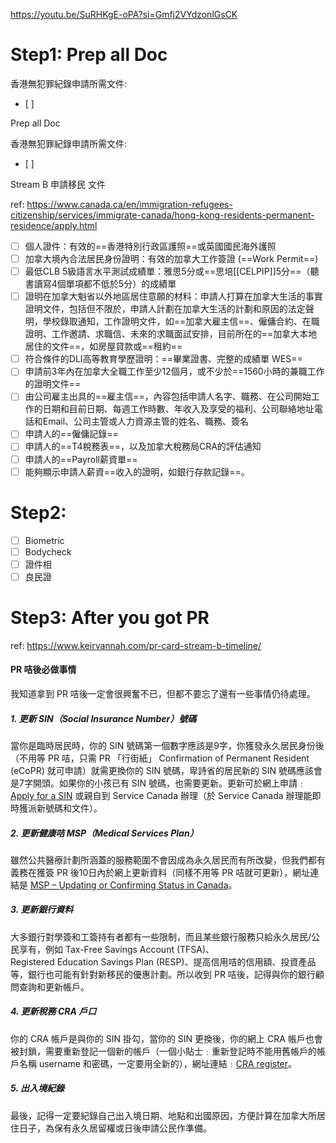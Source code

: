 https://youtu.be/SuRHKgE-oPA?si=Gmfj2VYdzonlGsCK
# Step1: Prep all Doc

香港無犯罪紀錄申請所需文件:
- [ ] 

Prep all Doc

香港無犯罪紀錄申請所需文件:
- [ ] 

Stream B 申請移民 文件

ref: https://www.canada.ca/en/immigration-refugees-citizenship/services/immigrate-canada/hong-kong-residents-permanent-residence/apply.html


- [ ] 個人證件：有效的==香港特別行政區護照==或英國國民海外護照
- [ ] 加拿大境內合法居民身份證明：有效的加拿大工作簽證 (==Work Permit==)
- [ ] 最低CLB 5級語言水平測試成績單：雅思5分或==思培[[CELPIP]]5分==（聽書讀寫4個單項都不低於5分）的成績單
- [ ] 證明在加拿大魁省以外地區居住意願的材料：申請人打算在加拿大生活的事實證明文件，包括但不限於，申請人計劃在加拿大生活的計劃和原因的法定聲明，學校錄取通知，工作證明文件，如==加拿大雇主信==、僱傭合約、在職證明、工作邀請、求職信、未來的求職面試安排，目前所在的==加拿大本地居住的文件==，如房屋貸款或==租約==
- [ ] 符合條件的DLI高等教育學歷證明：==畢業證書、完整的成績單 WES== 
- [ ] 申請前3年內在加拿大全職工作至少12個月，或不少於==1560小時的兼職工作的證明文件==
- [ ] 由公司雇主出具的==雇主信==，內容包括申請人名字、職務、在公司開始工作的日期和目前日期、每週工作時數、年收入及享受的福利、公司聯絡地址電話和Email、公司主管或人力資源主管的姓名、職務、簽名
- [ ] 申請人的==僱傭記錄==
- [ ] 申請人的==T4稅務表==，以及加拿大稅務局CRA的評估通知
- [ ] 申請人的==Payroll薪資單==
- [ ] 能夠顯示申請人薪資==收入的證明，如銀行存款記錄==。

# Step2: 
- [ ] Biometric
- [ ] Bodycheck
- [ ] 證件相
- [ ] 良民證

# Step3: After you got PR
ref: https://www.keirvannah.com/pr-card-stream-b-timeline/
#### PR 咭後必做事情

我知道拿到 PR 咭後一定會很興奮不已，但都不要忘了還有一些事情仍待處理。

##### 1. 更新 SIN（Social Insurance Number）號碼

當你是臨時居民時，你的 SIN 號碼第一個數字應該是9字，你獲發永久居民身份後（不用等 PR 咭，只需 PR 「行街紙」 Confirmation of Permanent Resident (eCoPR) 就可申請）就需更換你的 SIN 號碼，卑詩省的居民新的 SIN 號碼應該會是7字開頭。如果你的小孩已有 SIN 號碼，也需要更新。更新可於網上申請﹕[Apply for a SIN](https://www.canada.ca/en/employment-social-development/services/sin/apply.html) 或親自到 Service Canada 辦理（於 Service Canada 辦理能即時獲派新號碼和文件）。

##### 2. 更新健康咭 MSP（Medical Services Plan）

雖然公共醫療計劃所涵蓋的服務範圍不會因成為永久居民而有所改變，但我們都有義務在獲簽 PR 後10日內於網上更新資料（同樣不用等 PR 咭就可更新），網址連結是 [MSP – Updating or Confirming Status in Canada](https://www2.gov.bc.ca/gov/content/health/health-drug-coverage/msp/bc-residents/managing-your-msp-account/renewing-your-work-permit)。

##### 3. 更新銀行資料

大多銀行對學簽和工簽持有者都有一些限制，而且某些銀行服務只給永久居民/公民享有，例如 Tax-Free Savings Account (TFSA)、Registered Education Savings Plan (RESP)、提高信用咭的信用額、投資產品等，銀行也可能有針對新移民的優惠計劃。所以收到 PR 咭後，記得與你的銀行顧問查詢和更新帳戶。

##### 4. 更新稅務 CRA 戶口

你的 CRA 帳戶是與你的 SIN 掛勾，當你的 SIN 更換後，你的網上 CRA 帳戶也會被封鎖，需要重新登記一個新的帳戶（一個小貼士﹕重新登記時不能用舊帳戶的帳戶名稱 username 和密碼，一定要用全新的），網址連結﹕[CRA register](https://www.canada.ca/en/revenue-agency/services/e-services/e-services-individuals/account-individuals.html)。

##### 5. 出入境紀錄

最後，記得一定要紀錄自己出入境日期、地點和出國原因，方便計算在加拿大所居住日子，為保有永久居留權或日後申請公民作準備。